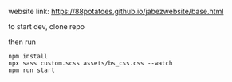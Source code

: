 website link: https://88potatoes.github.io/jabezwebsite/base.html

to start dev, clone repo

then run
```
npm install
npx sass custom.scss assets/bs_css.css --watch
npm run start
```